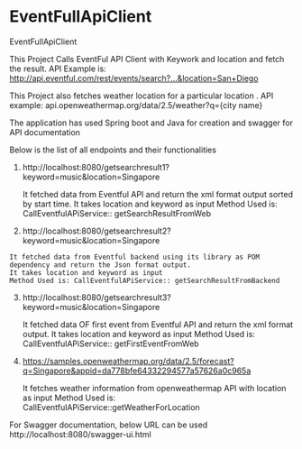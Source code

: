 # EventFullApiClient
EventFullApiClient

This Project Calls EventFul API Client with Keywork and location and fetch the result.
API Example is: http://api.eventful.com/rest/events/search?...&location=San+Diego

This Project also fetches weather location for a particular location .
API example: api.openweathermap.org/data/2.5/weather?q={city name}

The application has used Spring boot and Java for creation and swagger for API documentation

Below is the list of all endpoints and their functionalities

1) http://localhost:8080/getsearchresult1?keyword=music&location=Singapore
    
    It fetched data from Eventful API and return the xml format output sorted by start time.
    It takes location and keyword as input
    Method Used is: CallEventfulAPiService:: getSearchResultFromWeb
    
 2)  http://localhost:8080/getsearchresult2?keyword=music&location=Singapore
    
    It fetched data from Eventful backend using its library as POM dependency and return the Json format output.
    It takes location and keyword as input
    Method Used is: CallEventfulAPiService:: getSearchResultFromBackend
    
 3) http://localhost:8080/getsearchresult3?keyword=music&location=Singapore
    
    It fetched data OF first event from Eventful API and return the xml format output.
    It takes location and keyword as input
    Method Used is: CallEventfulAPiService:: getFirstEventFromWeb
    
 4) https://samples.openweathermap.org/data/2.5/forecast?q=Singapore&appid=da778bfe64332294577a57626a0c965a
 
     It fetches weather information from openweathermap API with location as input
     Method Used is: CallEventfulAPiService::getWeatherForLocation
     
 For Swagger documentation, below URL can be used
 http://localhost:8080/swagger-ui.html
